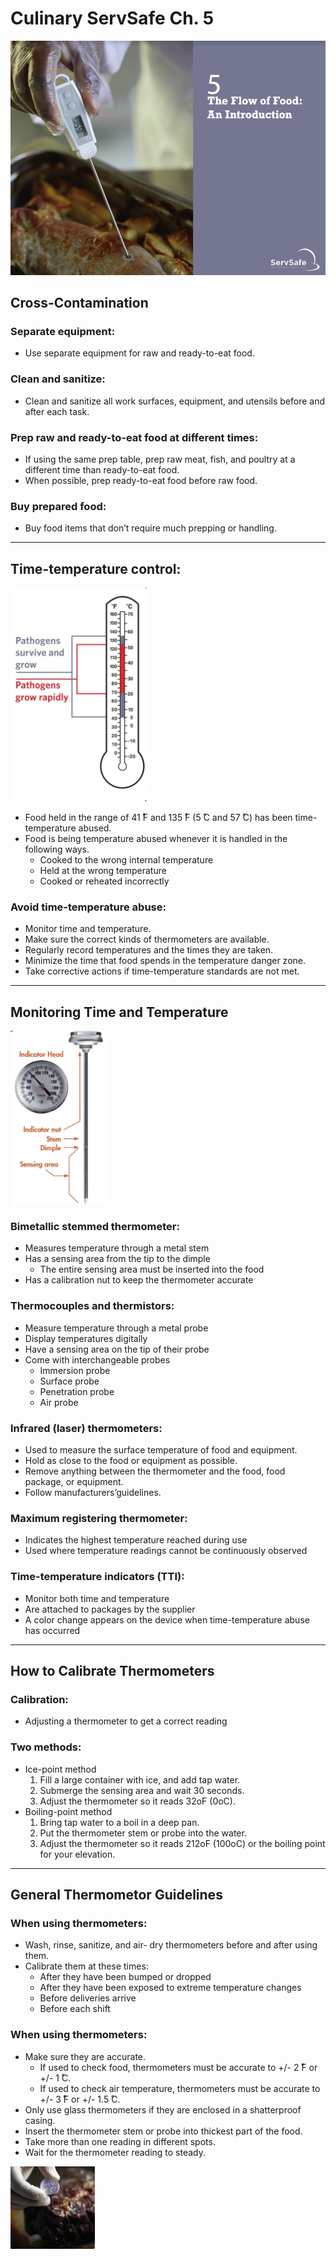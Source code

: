 # Culinary ServSafe Ch. 5
![Ch.5 ServSafe](Images/servsafe.png )
## Cross-Contamination
### Separate equipment:
- Use separate equipment for raw and
ready-to-eat food.
### Clean and sanitize:
- Clean and sanitize all work surfaces,
equipment, and utensils before and after each task.
### Prep raw and ready-to-eat food at different times:
- If using the same prep table, prep raw meat, fish, and poultry at a different time than ready-to-eat food.
- When possible, prep ready-to-eat food before raw food.
### Buy prepared food:
- Buy food items that don’t require much prepping or handling.
---
## Time-temperature control:
![time temperature control](Images/time-tempcontrol.png )
- Food held in the range of 41 ̊F and 135 ̊F
(5 ̊C and 57 ̊C) has been time-temperature
abused.
- Food is being temperature abused whenever it is handled in the following ways.
  - Cooked to the wrong internal temperature
  - Held at the wrong temperature
  - Cooked or reheated incorrectly
### Avoid time-temperature abuse:
- Monitor time and temperature.
- Make sure the correct kinds of thermometers are available.
- Regularly record temperatures and the times they are taken.
- Minimize the time that food spends in the temperature danger zone.
- Take corrective actions if time-temperature standards are not met.
--- 
## Monitoring Time and Temperature
![Monitoring time and temperature](Images/monitoring.png )
### Bimetallic stemmed thermometer:
- Measures temperature through a metal stem
- Has a sensing area from the tip to the dimple
  - The entire sensing area must be inserted into
the food
- Has a calibration nut to keep the thermometer
accurate
### Thermocouples and thermistors:
- Measure temperature through a metal probe
- Display temperatures digitally
- Have a sensing area on the tip of their probe
- Come with interchangeable probes
  - Immersion probe
  - Surface probe
  - Penetration probe
  - Air probe
### Infrared (laser) thermometers:
- Used to measure the surface temperature of
food and equipment.
- Hold as close to the food or equipment as
possible.
- Remove anything between the thermometer
and the food, food package, or equipment.
- Follow manufacturers’guidelines.
### Maximum registering thermometer:
- Indicates the highest temperature reached
during use
- Used where temperature readings cannot
be continuously observed
### Time-temperature indicators (TTI):
- Monitor both time and temperature
- Are attached to packages by the supplier
- A color change appears on the device when
time-temperature abuse has occurred
--- 
## How to Calibrate Thermometers
### Calibration:
- Adjusting a thermometer to get a correct reading
### Two methods:
- Ice-point method
  1. Fill a large container with
ice, and add tap
water.
  2. Submerge the sensing
area and wait 30
seconds.
  3. Adjust the thermometer
so it reads 32oF (0oC).
- Boiling-point method
  1. Bring tap water to a boil
in a deep pan.
  2. Put the thermometer stem or probe into the water.
  3. Adjust the thermometer so it reads 212oF
(100oC) or the boiling point for your elevation.
---
## General Thermometor Guidelines
### When using thermometers:
- Wash, rinse, sanitize, and air- dry thermometers before and after using them.
- Calibrate them at these times:
  - After they have been bumped or dropped
  - After they have been exposed to extreme
temperature changes
  - Before deliveries arrive
  - Before each shift

### When using thermometers:
- Make sure they are accurate.
  - If used to check food, thermometers must be
accurate to +/- 2 ̊F or +/- 1 ̊C.
  - If used to check air temperature, thermometers
must be accurate to +/- 3 ̊F or +/- 1.5 ̊C.
- Only use glass thermometers if they are
enclosed in a shatterproof casing.
- Insert the thermometer stem or
probe into thickest part of the food.
- Take more than one reading in different spots.
- Wait for the thermometer reading to steady.

![Thermometor Guidelines](Images/thermometorguides.png )